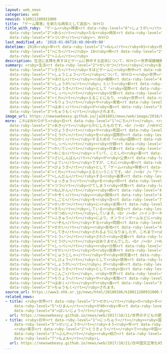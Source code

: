 ```yaml
---
layout: web_news
categories: web
newsid: k10011280931000
title: 「ゲーム障害」を新たな病気として追加へ ＷＨＯ
title_with_ruby: 「ゲーム<ruby>障害<rt data-ruby-level="6">しょうがい</rt></ruby>」を<ruby>新<rt
  data-ruby-level="2">あら</rt></ruby>たな<ruby>病気<rt data-ruby-level="3">びょうき</rt></ruby>として<ruby>追加<rt
  data-ruby-level="4">ついか</rt></ruby>へ ＷＨＯ
last_modified_at: '2018-01-06T18:48:00+09:00'
datetime: 2018<ruby>年<rt data-ruby-level="1">ねん</rt></ruby>01<ruby>月<rt data-ruby-level="1">がつ</rt></ruby>06<ruby>日<rt
  data-ruby-level="1">にち</rt></ruby> 18<ruby>時<rt data-ruby-level="2">じ</rt></ruby>48<ruby>分<rt
  data-ruby-level="2">ふん</rt></ruby>
description: 生活に支障を来すほどゲームに熱中する症状について、ＷＨＯ＝世界保健機関は「ゲーム障害」という新たな病気として「国際疾病分類」に加えることになり、世界で治療や実態の把握が進むか注目されます。
summary: <ruby>生活<rt data-ruby-level="2">せいかつ</rt></ruby>に<ruby>支障<rt data-ruby-level="6">ししょう</rt></ruby>を<ruby>来<rt
  data-ruby-level="7">きた</rt></ruby>すほどゲームに<ruby>熱中<rt data-ruby-level="4">ねっちゅう</rt></ruby>する<ruby>症状<rt
  data-ruby-level="7">しょうじょう</rt></ruby>について、ＷＨＯ＝<ruby>世界<rt data-ruby-level="3">せかい</rt></ruby><ruby>保健<rt
  data-ruby-level="5">ほけん</rt></ruby><ruby>機関<rt data-ruby-level="4">きかん</rt></ruby>は「ゲーム<ruby>障害<rt
  data-ruby-level="6">しょうがい</rt></ruby>」という<ruby>新<rt data-ruby-level="2">あら</rt></ruby>たな<ruby>病気<rt
  data-ruby-level="3">びょうき</rt></ruby>として「<ruby>国際<rt data-ruby-level="5">こくさい</rt></ruby><ruby>疾病<rt
  data-ruby-level="7">しっぺい</rt></ruby><ruby>分類<rt data-ruby-level="4">ぶんるい</rt></ruby>」に<ruby>加<rt
  data-ruby-level="4">くわ</rt></ruby>えることになり、<ruby>世界<rt data-ruby-level="3">せかい</rt></ruby>で<ruby>治療<rt
  data-ruby-level="7">ちりょう</rt></ruby>や<ruby>実態<rt data-ruby-level="5">じったい</rt></ruby>の<ruby>把握<rt
  data-ruby-level="7">はあく</rt></ruby>が<ruby>進<rt data-ruby-level="3">すす</rt></ruby>むか<ruby>注目<rt
  data-ruby-level="3">ちゅうもく</rt></ruby>されます。
image_url: https://newswebeasy.github.io/ja201801/news/web/image/2018/01/06/K10011280931_1801061857_1801061858_01_02.jpg
more: これはＷＨＯが５<ruby>日<rt data-ruby-level="1">にち</rt></ruby>、<ruby>本部<rt data-ruby-level="3">ほんぶ</rt></ruby>のあるスイスのジュネーブで<ruby>明<rt
  data-ruby-level="2">あき</rt></ruby>らかにしたものです。<br /><br />ＷＨＯは<ruby>現在<rt data-ruby-level="5">げんざい</rt></ruby>、<ruby>病気<rt
  data-ruby-level="3">びょうき</rt></ruby>や<ruby>死因<rt data-ruby-level="5">しいん</rt></ruby>などの<ruby>統計<rt
  data-ruby-level="5">とうけい</rt></ruby>を<ruby>国際的<rt data-ruby-level="5">こくさいてき</rt></ruby>に<ruby>比較<rt
  data-ruby-level="7">ひかく</rt></ruby>するための「<ruby>国際<rt data-ruby-level="5">こくさい</rt></ruby><ruby>疾病<rt
  data-ruby-level="7">しっぺい</rt></ruby><ruby>分類<rt data-ruby-level="4">ぶんるい</rt></ruby>」の<ruby>改訂<rt
  data-ruby-level="7">かいてい</rt></ruby><ruby>作業<rt data-ruby-level="3">さぎょう</rt></ruby>を<ruby>行<rt
  data-ruby-level="2">おこな</rt></ruby>っていて、ことしの<ruby>夏<rt data-ruby-level="2">なつ</rt></ruby>ごろに<ruby>最新版<rt
  data-ruby-level="5">さいしんばん</rt></ruby>が<ruby>公表<rt data-ruby-level="3">こうひょう</rt></ruby>される<ruby>予定<rt
  data-ruby-level="3">よてい</rt></ruby>ですが、これに<ruby>新<rt data-ruby-level="2">あら</rt></ruby>たな<ruby>病気<rt
  data-ruby-level="3">びょうき</rt></ruby>として「ゲーム<ruby>障害<rt data-ruby-level="6">しょうがい</rt></ruby>」を<ruby>加<rt
  data-ruby-level="4">くわ</rt></ruby>えるということです。<br /><br />「ゲーム<ruby>障害<rt data-ruby-level="6">しょうがい</rt></ruby>」と<ruby>診断<rt
  data-ruby-level="7">しんだん</rt></ruby>する<ruby>基準<rt data-ruby-level="5">きじゅん</rt></ruby>として、ＷＨＯは、ゲームをしたい<ruby>欲求<rt
  data-ruby-level="6">よっきゅう</rt></ruby>を<ruby>抑<rt data-ruby-level="7">おさ</rt></ruby>えられずにゲームを<ruby>続<rt
  data-ruby-level="4">つづ</rt></ruby>けてしまう<ruby>状態<rt data-ruby-level="5">じょうたい</rt></ruby>が１<ruby>年間<rt
  data-ruby-level="2">ねんかん</rt></ruby><ruby>続<rt data-ruby-level="4">つづ</rt></ruby>き、<ruby>家族<rt
  data-ruby-level="3">かぞく</rt></ruby><ruby>関係<rt data-ruby-level="4">かんけい</rt></ruby>や<ruby>仕事<rt
  data-ruby-level="3">しごと</rt></ruby>を<ruby>含<rt data-ruby-level="7">ふく</rt></ruby>めて<ruby>生活<rt
  data-ruby-level="2">せいかつ</rt></ruby>に<ruby>支障<rt data-ruby-level="6">ししょう</rt></ruby>を<ruby>来<rt
  data-ruby-level="7">きた</rt></ruby>している<ruby>場合<rt data-ruby-level="2">ばあい</rt></ruby>と<ruby>説明<rt
  data-ruby-level="4">せつめい</rt></ruby>しています。<br /><br />インターネットやスマートフォンの<ruby>普及<rt
  data-ruby-level="7">ふきゅう</rt></ruby>により、オンラインゲームなどに<ruby>過度<rt data-ruby-level="5">かど</rt></ruby>に<ruby>依存<rt
  data-ruby-level="7">いぞん</rt></ruby>する<ruby>問題<rt data-ruby-level="3">もんだい</rt></ruby>が<ruby>世界<rt
  data-ruby-level="3">せかい</rt></ruby><ruby>各地<rt data-ruby-level="4">かくち</rt></ruby>で<ruby>指摘<rt
  data-ruby-level="7">してき</rt></ruby>されるようになりましたが、これまで<ruby>国際的<rt data-ruby-level="5">こくさいてき</rt></ruby>に<ruby>統一<rt
  data-ruby-level="5">とういつ</rt></ruby>された<ruby>定義<rt data-ruby-level="5">ていぎ</rt></ruby>や<ruby>統計<rt
  data-ruby-level="5">とうけい</rt></ruby>はありませんでした。<br /><br />ＷＨＯの「<ruby>国際<rt data-ruby-level="5">こくさい</rt></ruby><ruby>疾病<rt
  data-ruby-level="7">しっぺい</rt></ruby><ruby>分類<rt data-ruby-level="4">ぶんるい</rt></ruby>」は、<ruby>世界<rt
  data-ruby-level="3">せかい</rt></ruby>の<ruby>医療<rt data-ruby-level="7">いりょう</rt></ruby><ruby>従事者<rt
  data-ruby-level="6">じゅうじしゃ</rt></ruby>や<ruby>研究者<rt data-ruby-level="3">けんきゅうしゃ</rt></ruby>が<ruby>指標<rt
  data-ruby-level="4">しひょう</rt></ruby>として<ruby>使用<rt data-ruby-level="3">しよう</rt></ruby>していて、これに「ゲーム<ruby>障害<rt
  data-ruby-level="6">しょうがい</rt></ruby>」が<ruby>新<rt data-ruby-level="2">あら</rt></ruby>たな<ruby>病気<rt
  data-ruby-level="3">びょうき</rt></ruby>として<ruby>加<rt data-ruby-level="4">くわ</rt></ruby>えられることで、<ruby>今後<rt
  data-ruby-level="2">こんご</rt></ruby>、<ruby>世界<rt data-ruby-level="3">せかい</rt></ruby>で<ruby>治療<rt
  data-ruby-level="7">ちりょう</rt></ruby>や<ruby>実態<rt data-ruby-level="5">じったい</rt></ruby>の<ruby>把握<rt
  data-ruby-level="7">はあく</rt></ruby>が<ruby>進<rt data-ruby-level="3">すす</rt></ruby>むか<ruby>注目<rt
  data-ruby-level="3">ちゅうもく</rt></ruby>されます。
source_url: https://www3.nhk.or.jp/news/html/20180106/k10011280931000.html
related_news:
- title: <ruby>世界<rt data-ruby-level="3">せかい</rt></ruby>の<ruby>子<rt data-ruby-level="1">こ</rt></ruby>どもの<ruby>肥満<rt
    data-ruby-level="5">ひまん</rt></ruby>が40<ruby>年<rt data-ruby-level="1">ねん</rt></ruby>で10<ruby>倍以上<rt
    data-ruby-level="4">ばいいじょう</rt></ruby>に
  url: https://newswebeasy.github.io/news/web/2017/10/11/世界の子どもの肥満が40年で10倍以上に
- title: <ruby>日中<rt data-ruby-level="1">にっちゅう</rt></ruby><ruby>国交<rt data-ruby-level="2">こっこう</rt></ruby><ruby>正常化<rt
    data-ruby-level="5">せいじょうか</rt></ruby>４５<ruby>年<rt data-ruby-level="1">ねん</rt></ruby>
    <ruby>東京<rt data-ruby-level="2">とうきょう</rt></ruby>で<ruby>中国<rt data-ruby-level="2">ちゅうごく</rt></ruby><ruby>文化<rt
    data-ruby-level="3">ぶんか</rt></ruby><ruby>紹介<rt data-ruby-level="7">しょうかい</rt></ruby>の<ruby>催<rt
    data-ruby-level="7">もよお</rt></ruby>し
  url: https://newswebeasy.github.io/news/web/2017/10/21/日中国交正常化45年-東京で中国文化紹介の催し
...
```

